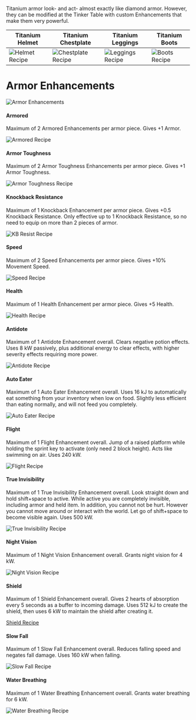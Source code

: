 Titanium armor look- and act- almost exactly like diamond armor. However, they can be modified at the Tinker Table with custom Enhancements that make them very powerful.

| Titanium Helmet | Titanium Chestplate | Titanium Leggings | Titanium Boots |
|-----------------|---------------------|-------------------|----------------|
| ![Helmet Recipe](https://i.imgur.com/tPy4xIg.png?1) | ![Chestplate Recipe](https://i.imgur.com/E5KQ5cc.png?1) | ![Leggings Recipe](https://i.imgur.com/ydFKeGf.png?1) | ![Boots Recipe](https://i.imgur.com/Z4NX6x9.png?1) |

# Armor Enhancements

![Armor Enhancements](https://i.imgur.com/h7aldei.png?1)

#### Armored

Maximum of 2 Armored Enhancements per armor piece. Gives +1 Armor.

![Armored Recipe](https://i.imgur.com/nqeVDYF.png?1)

#### Armor Toughness

Maximum of 2 Armor Toughness Enhancements per armor piece. Gives +1 Armor Toughness.

![Armor Toughness Recipe](https://i.imgur.com/8KMjFHA.png?1)

#### Knockback Resistance

Maximum of 1 Knockback  Enhancement per armor piece. Gives +0.5 Knockback Resistance. Only effective up to 1 Knockback Resistance, so no need to equip on more than 2 pieces of armor.

![KB Resist Recipe](https://i.imgur.com/cKmZ9kr.png?1)

#### Speed

Maximum of 2 Speed Enhancements per armor piece. Gives +10% Movement Speed.

![Speed Recipe](https://i.imgur.com/C5y34d3.png?1)

#### Health

Maximum of 1 Health Enhancement per armor piece. Gives +5 Health.

![Health Recipe](https://i.imgur.com/SMdsoo5.png?1)

#### Antidote

Maximum of 1 Antidote Enhancement overall. Clears negative potion effects. Uses 8 kW passively, plus additional energy to clear effects, with higher severity effects requiring more power.

![Antidote Recipe](https://i.imgur.com/45GIR8V.png?1)

#### Auto Eater

Maximum of 1 Auto Eater Enhancement overall. Uses 16 kJ to automatically eat something from your inventory when low on food. Slightly less efficient than eating normally, and will not feed you completely.

![Auto Eater Recipe](https://i.imgur.com/bRx0FbX.png?1)

#### Flight

Maximum of 1 Flight Enhancement overall. Jump of a raised platform while holding the sprint key to activate (only need 2 block height). Acts like swimming on air. Uses 240 kW.

![Flight Recipe](https://i.imgur.com/DxSrVMn.png?1)

#### True Invisibility

Maximum of 1 True Invisibility Enhancement overall. Look straight down and hold shift+space to active. While active you are completely invisible, including armor and held item. In addition, you cannot not be hurt. However you cannot move around or interact with the world. Let go of shift+space to become visible again. Uses 500 kW.

![True Invisibility Recipe](https://i.imgur.com/QGPbqUr.png?1)

#### Night Vision

Maximum of 1 Night Vision Enhancement overall. Grants night vision for 4 kW.

![Night Vision Recipe](https://i.imgur.com/OOCl6fg.png)

#### Shield

Maximum of 1 Shield Enhancement overall. Gives 2 hearts of absorption every 5 seconds as a buffer to incoming damage. Uses 512 kJ to create the shield, then uses 6 kW to maintain the shield after creating it.

[Shield Recipe](https://i.imgur.com/Nz92ZzS.png?1)

#### Slow Fall

Maximum of 1 Slow Fall Enhancement overall. Reduces falling speed and negates fall damage. Uses 160 kW when falling.

![Slow Fall Recipe](https://i.imgur.com/oQBVyAC.png?1)

#### Water Breathing

Maximum of 1 Water Breathing Enhancement overall. Grants water breathing for 6 kW.

![Water Breathing Recipe](https://i.imgur.com/TWKuOwt.png?1)